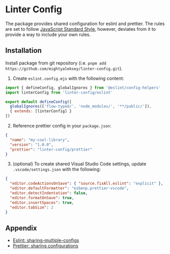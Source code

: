 # Linter Config

The package provides shared configuration for eslint and prettier. The rules are set to follow [JavaScript Standard Style](https://standardjs.com), however, deviates from it to provide a way to include your own rules.

## Installation

Install package from git repository (i.e. `pnpm add https://github.com/mightyaleksey/linter-config.git`).

1. Create `eslint.config.mjs` with the following content:

```js
import { defineConfig, globalIgnores } from '@eslint/config-helpers'
import linterConfig from 'linter-config/eslint'

export default defineConfig([
  globalIgnores(['flow-typed/', 'node_modules/', '**/public/']),
  { extends: [linterConfig] }
])
```

2. Reference prettier config in your `package.json`:

```json
{
  "name": "my-cool-library",
  "version": "1.0.0",
  "prettier": "linter-config/prettier"
}
```

3. (optional) To create shared Visual Studio Code settings, update `.vscode/settings.json` with the following:

```json
{
  "editor.codeActionsOnSave": { "source.fixAll.eslint": "explicit" },
  "editor.defaultFormatter": "esbenp.prettier-vscode",
  "editor.detectIndentation": false,
  "editor.formatOnSave": true,
  "editor.insertSpaces": true,
  "editor.tabSize": 2
}
```

## Appendix

- [Eslint: sharing-multiple-configs](https://eslint.org/docs/latest/extend/shareable-configs#sharing-multiple-configs)
- [Prettier: sharing configurations](https://prettier.io/docs/sharing-configurations)
